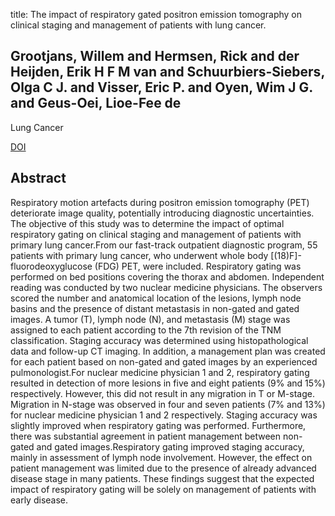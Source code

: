 title: The impact of respiratory gated positron emission tomography on clinical staging and management of patients with lung cancer.

## Grootjans, Willem and Hermsen, Rick and der Heijden, Erik H F M van and Schuurbiers-Siebers, Olga C J. and Visser, Eric P. and Oyen, Wim J G. and Geus-Oei, Lioe-Fee de
Lung Cancer

<a href="https://doi.org/10.1016/j.lungcan.2015.09.016">DOI</a>

## Abstract
Respiratory motion artefacts during positron emission tomography (PET) deteriorate image quality, potentially introducing diagnostic uncertainties. The objective of this study was to determine the impact of optimal respiratory gating on clinical staging and management of patients with primary lung cancer.From our fast-track outpatient diagnostic program, 55 patients with primary lung cancer, who underwent whole body [(18)F]-fluorodeoxyglucose (FDG) PET, were included. Respiratory gating was performed on bed positions covering the thorax and abdomen. Independent reading was conducted by two nuclear medicine physicians. The observers scored the number and anatomical location of the lesions, lymph node basins and the presence of distant metastasis in non-gated and gated images. A tumor (T), lymph node (N), and metastasis (M) stage was assigned to each patient according to the 7th revision of the TNM classification. Staging accuracy was determined using histopathological data and follow-up CT imaging. In addition, a management plan was created for each patient based on non-gated and gated images by an experienced pulmonologist.For nuclear medicine physician 1 and 2, respiratory gating resulted in detection of more lesions in five and eight patients (9% and 15%) respectively. However, this did not result in any migration in T or M-stage. Migration in N-stage was observed in four and seven patients (7% and 13%) for nuclear medicine physician 1 and 2 respectively. Staging accuracy was slightly improved when respiratory gating was performed. Furthermore, there was substantial agreement in patient management between non-gated and gated images.Respiratory gating improved staging accuracy, mainly in assessment of lymph node involvement. However, the effect on patient management was limited due to the presence of already advanced disease stage in many patients. These findings suggest that the expected impact of respiratory gating will be solely on management of patients with early disease.

